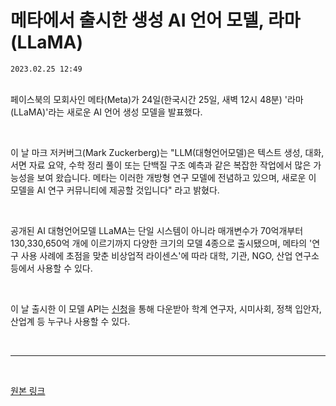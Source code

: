

# 메타에서 출시한 생성 AI 언어 모델, 라마(LLaMA)
`2023.02.25 12:49`
<br><br>



페이스북의 모회사인 메타(Meta)가 24일(한국시간 25일, 새벽 12시 48분) '라마(LLaMA)'라는 새로운 AI 언어 생성 모델을 발표했다. 

<br>

이 날 마크 저커버그(Mark Zuckerberg)는 "LLM(대형언어모델)은 텍스트 생성, 대화, 서면 자료 요약, 수학 정리 풀이 또는 단백질 구조 예측과 같은 복잡한 작업에서 많은 가능성을 보여 왔습니다. 메타는 이러한 개방형 연구 모델에 전념하고 있으며, 새로운 이 모델을 AI 연구 커뮤니티에 제공할 것입니다" 라고 밝혔다.

<br>


공개된 AI 대형언어모델 LLaMA는 단일 시스템이 아니라 매개변수가 70억개부터 130,330,650억 개에 이르기까지 다양한 크기의 모델 4종으로 출시됐으며, 메타의 '연구 사용 사례에 초점을 맞춘 비상업적 라이센스'에 따라 대학, 기관, NGO, 산업 연구소 등에서 사용할 수 있다. 

<br>

이 날 출시한 이 모델 API는 [신청](https://docs.google.com/forms/d/e/1FAIpQLSfqNECQnMkycAp2jP4Z9TFX0cGR4uf7b_fBxjY_OjhJILlKGA/viewform)을 통해 다운받아 학계 연구자, 시미사회, 정책 입안자, 산업계 등 누구나 사용할 수 있다. 

<br>
<hr>
<br>


[원본 링크](https://www.aitimes.kr/news/articleView.html?idxno=27447)
